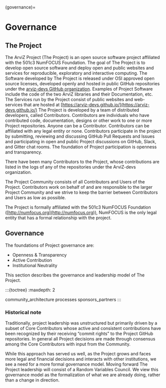 (governance)=
# Governance

## The Project

The ArviZ Project (The Project) is an open source software project
affiliated with the 501c3 NumFOCUS Foundation. The goal of The Project is to
develop open source software and deploy open and public websites and services
for reproducible, exploratory and interactive computing. The Software developed
by The Project is released under OSI approved open source licenses,
developed openly and hosted in public GitHub repositories under the
[arviz-devs GitHub organization](https://github.com/arviz-devs). Examples of
Project Software include the code of the two ArviZ libraries and their Documentation, etc.
The Services run by the
Project consist of public websites and web-services that are hosted
at [https://arviz-devs.github.io/](https://arviz-devs.github.io/)
The Project is developed by a team of distributed developers, called
Contributors. Contributors are individuals who have contributed code,
documentation, designs or other work to one or more Project repositories.
Anyone can be a Contributor. Contributors can be affiliated with any legal
entity or none. Contributors participate in the project by submitting,
reviewing and discussing GitHub Pull Requests and Issues and participating in
open and public Project discussions on GitHub, Slack, and Gitter chat rooms.
The foundation of Project participation is openness and transparency.

There have been many Contributors to the Project, whose contributions are listed in the
logs of any of the repositories under the ArviZ-devs organization.

The Project Community consists of all Contributors and Users of the Project.
Contributors work on behalf of and are responsible to the larger Project
Community and we strive to keep the barrier between Contributors and Users as
low as possible.

The Project is formally affiliated with the 501c3 NumFOCUS Foundation
([http://numfocus.org](http://numfocus.org)),  NumFOCUS is the
only legal entity that has a formal relationship with the project.

## Governance
The foundations of Project governance are:

-   Openness & Transparency
-   Active Contribution
-   Institutional Neutrality

This section describes the governance and leadership model of The Project.

:::{toctree}
:maxdepth: 2

community_architecture
processes
sponsors_partners
:::


### Historical note
Traditionally, project leadership was unstructured but primarily driven
by a subset of Core Contributors whose active and consistent
contributions have been recognized by their receiving “commit rights” to the
Project GitHub repositories. In general all Project decisions are made through
consensus among the Core Contributors with input from the Community.

While this approach has served us well, as the Project grows and faces more
legal and financial decisions and interacts with other institutions, we see a
need for a more formal governance model. Moving forward The Project leadership
will consist of a Random Variables Council. We view this governance model as
the formalization of what we are already doing, rather than a change in
direction.
